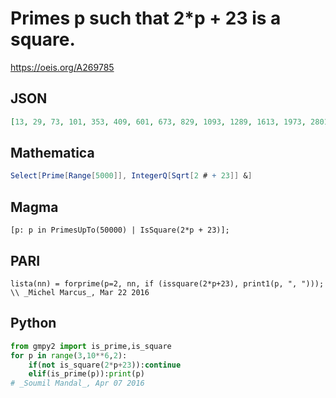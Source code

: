 # Primes p such that 2\*p \+ 23 is a square\.
https://oeis.org/A269785
## JSON
```JSON
[13, 29, 73, 101, 353, 409, 601, 673, 829, 1093, 1289, 1613, 1973, 2801, 2953, 3109, 3433, 4129, 4889, 5501, 6373, 6833, 7069, 7309, 8053, 9649, 9929, 10501, 13933, 16369, 18229, 19001, 20593, 21001, 25301, 26209, 26669, 28549, 30493, 31489, 33013, 33529, 36709]
```
## Mathematica
```Mathematica
Select[Prime[Range[5000]], IntegerQ[Sqrt[2 # + 23]] &]
```
## Magma
```Magma
[p: p in PrimesUpTo(50000) | IsSquare(2*p + 23)];
```
## PARI
```PARI
lista(nn) = forprime(p=2, nn, if (issquare(2*p+23), print1(p, ", "))); \\ _Michel Marcus_, Mar 22 2016
```
## Python
```Python
from gmpy2 import is_prime,is_square
for p in range(3,10**6,2):
    if(not is_square(2*p+23)):continue
    elif(is_prime(p)):print(p)
# _Soumil Mandal_, Apr 07 2016
```
